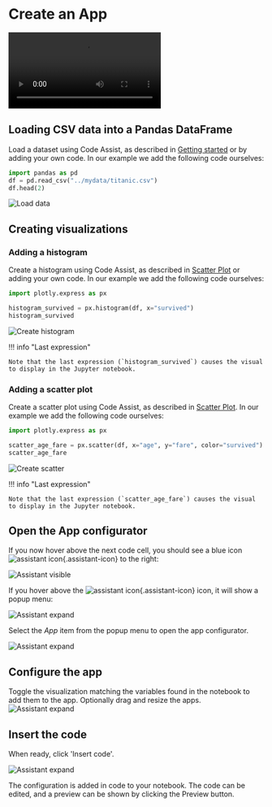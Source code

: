 # Create an App

<video controls>
    <source src="https://user-images.githubusercontent.com/1765949/185930154-ed0319d3-f775-4db7-b3f8-7b38d0257979.mp4" type="video/mp4">
</video>

## Loading CSV data into a Pandas DataFrame

Load a dataset using Code Assist, as described in [Getting started](../../) or by adding your own code. In our example we add the following code ourselves:
```python
import pandas as pd
df = pd.read_csv("../mydata/titanic.csv")
df.head(2)
```

![Load data](../screenshots/app-create/02-load-data.png)

## Creating visualizations

### Adding a histogram

Create a histogram using Code Assist, as described in [Scatter Plot](../visualization/create-plot.md) or adding your own code. In our example we add the following code ourselves:

```python
import plotly.express as px

histogram_survived = px.histogram(df, x="survived")
histogram_survived
```
![Create histogram](../screenshots/app-create/03-create-viz-1.png)


!!! info "Last expression"

    Note that the last expression (`histogram_survived`) causes the visual to display in the Jupyter notebook.


### Adding a scatter plot

Create a scatter plot using Code Assist, as described in [Scatter Plot](../visualization/create-plot.md). In our example we add the following code ourselves:

```python
import plotly.express as px

scatter_age_fare = px.scatter(df, x="age", y="fare", color="survived")
scatter_age_fare
```
![Create scatter](../screenshots/app-create/04-create-viz-2.png)


!!! info "Last expression"

    Note that the last expression (`scatter_age_fare`) causes the visual to display in the Jupyter notebook.

## Open the App configurator

If you now hover above the next code cell, you should see a blue icon ![assistant icon](../screenshots/general/assistant-icon.png){.assistant-icon} to the right:

![Assistant visible](../screenshots/app-create/05-assistant-visible.png)

If you hover above the ![assistant icon](../screenshots/general/assistant-icon.png){.assistant-icon} icon, it will show a popup menu:

![Assistant expand](../screenshots/app-create/06-assistant-expand.png)

Select the _App_ item from the popup menu to open the app configurator.

![Assistant expand](../screenshots/app-create/07-app-before.png)

## Configure the app

Toggle the visualization matching the variables found in the notebook to add them to the app.
Optionally drag and resize the apps.
![Assistant expand](../screenshots/app-create/08-insert-code.png)

## Insert the code

When ready, click 'Insert code'.

![Assistant expand](../screenshots/app-create/09-done.png)

The configuration is added in code to your notebook. The code can be edited, and a preview can be shown
by clicking the <span class="blue-button">Preview</span> button.


